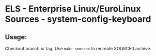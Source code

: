 # ELS - Enterprise Linux/EuroLinux Sources - system-config-keyboard
 
## Usage:
  Checkout branch or tag. Use `make sources` to recreate  SOURCE0 archive.
